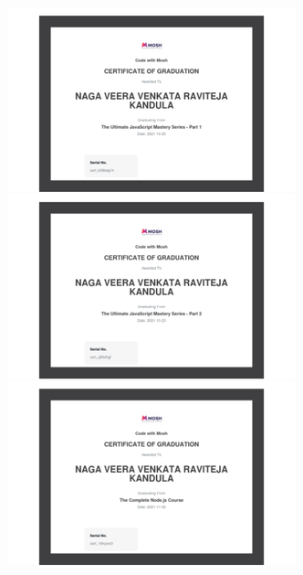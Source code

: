 ![JavaScript-part-1](JavaScript-basics.jpg)
![JavaScript-part-2](javaScript.jpg)
![NodeJS](node-js.jpg)

